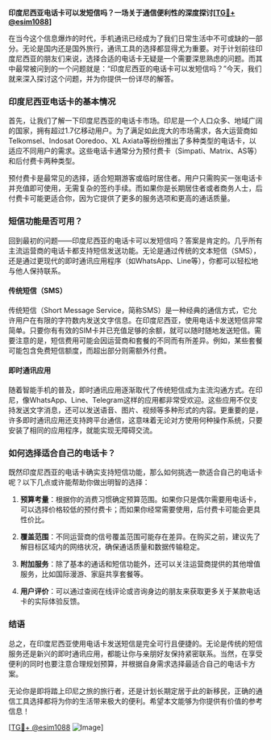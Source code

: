 **印度尼西亚电话卡可以发短信吗？一场关于通信便利性的深度探讨[[TG💪+ @esim1088](https://t.me/s/esim1088)]**

在当今这个信息爆炸的时代，手机通讯已经成为了我们日常生活中不可或缺的一部分。无论是国内还是国外旅行，通讯工具的选择都显得尤为重要。对于计划前往印度尼西亚的朋友们来说，选择合适的电话卡无疑是一个需要深思熟虑的问题。而其中最常被问到的一个问题就是：“印度尼西亚的电话卡可以发短信吗？”今天，我们就来深入探讨这个问题，并为你提供一份详尽的解答。

### 印度尼西亚电话卡的基本情况

首先，让我们了解一下印度尼西亚的电话卡市场。印尼是一个人口众多、地域广阔的国家，拥有超过1.7亿移动用户。为了满足如此庞大的市场需求，各大运营商如Telkomsel、Indosat Ooredoo、XL Axiata等纷纷推出了多种类型的电话卡，以适应不同用户的需求。这些电话卡通常分为预付费卡（Simpati、Matrix、AS等）和后付费卡两种类型。

预付费卡是最常见的选择，适合短期游客或临时居住者。用户只需购买一张电话卡并充值即可使用，无需复杂的签约手续。而如果你是长期居住者或者商务人士，后付费卡可能更适合你，因为它提供了更多的服务选项和更高的通话质量。

### 短信功能是否可用？

回到最初的问题——印度尼西亚的电话卡可以发短信吗？答案是肯定的。几乎所有主流运营商的电话卡都支持短信发送功能。无论是通过传统的文本短信（SMS），还是通过更现代的即时通讯应用程序（如WhatsApp、Line等），你都可以轻松地与他人保持联系。

#### 传统短信（SMS）

传统短信（Short Message Service，简称SMS）是一种经典的通信方式，它允许用户在有限的字符数内发送文字信息。在印度尼西亚，使用电话卡发送短信非常简单。只要你有有效的SIM卡并已充值足够的余额，就可以随时随地发送短信。需要注意的是，短信费用可能会因运营商和套餐的不同而有所差异。例如，某些套餐可能包含免费短信额度，而超出部分则需额外付费。

#### 即时通讯应用

随着智能手机的普及，即时通讯应用逐渐取代了传统短信成为主流沟通方式。在印尼，像WhatsApp、Line、Telegram这样的应用都非常受欢迎。这些应用不仅支持发送文字消息，还可以发送语音、图片、视频等多种形式的内容。更重要的是，许多即时通讯应用还支持跨平台通信，这意味着无论对方使用何种操作系统，只要安装了相同的应用程序，就能实现无障碍交流。

### 如何选择适合自己的电话卡？

既然印度尼西亚的电话卡确实支持短信功能，那么如何挑选一款适合自己的电话卡呢？以下几点或许能帮助你做出明智的选择：

1. **预算考量**：根据你的消费习惯确定预算范围。如果你只是偶尔需要用电话卡，可以选择价格较低的预付费卡；而如果你经常需要使用，后付费卡可能会更具性价比。
   
2. **覆盖范围**：不同运营商的信号覆盖范围可能存在差异。在购买之前，建议先了解目标区域内的网络状况，确保通话质量和数据传输稳定。

3. **附加服务**：除了基本的通话和短信功能外，还可以关注运营商提供的其他增值服务，比如国际漫游、家庭共享套餐等。

4. **用户评价**：可以通过查阅在线评论或咨询身边的朋友来获取更多关于某款电话卡的实际体验反馈。

### 结语

总之，在印度尼西亚使用电话卡发送短信是完全可行且便捷的。无论是传统的短信服务还是新兴的即时通讯应用，都能让你与亲朋好友保持紧密联系。当然，在享受便利的同时也要注意合理规划预算，并根据自身需求选择最适合自己的电话卡方案。

无论你是即将踏上印尼之旅的旅行者，还是计划长期定居于此的新移民，正确的通信工具选择都将为你的生活带来极大的便利。希望本文能够为你提供有价值的参考信息！

[[TG💪+ @esim1088](https://t.me/s/esim1088) ![Image](https://i.postimg.cc/4NQfJmqS/Snipaste-2025-05-13-00-14-12.png)]